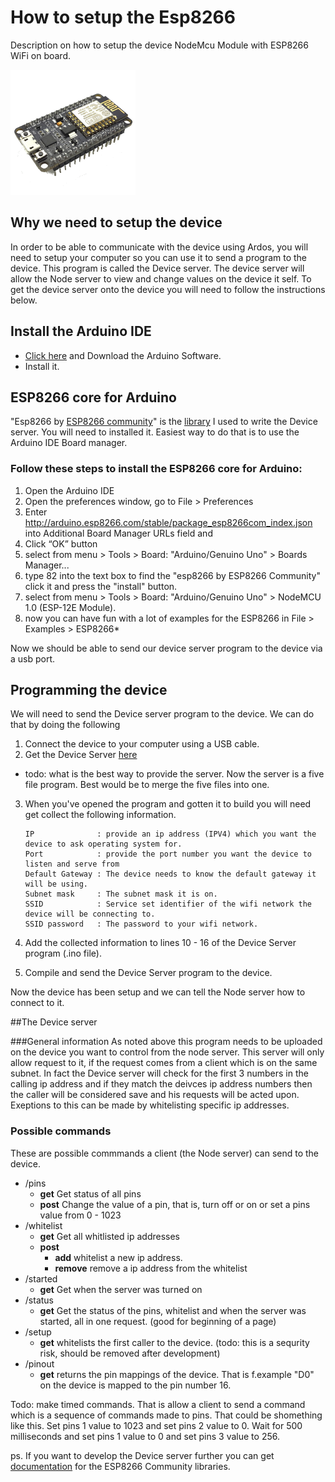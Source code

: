 # How to setup the Esp8266
 Description on how to setup the device NodeMcu Module with ESP8266 WiFi on board.

<img src="/docs/images/esp8266.png" width="200" alt="The esp8266 module">

## Why we need to setup the device
In order to be able to communicate with the device using Ardos, you will need to setup your computer so you can use it to send a program to the device.  This program is called the Device server.  The device server will allow the Node server to view and change values on the device it self.  To get the device server onto the device you will need to follow the instructions below.  


## Install the Arduino IDE
- [Click here](https://www.arduino.cc/en/Main/Software)  and Download the Arduino Software.
- Install it.

## ESP8266 core for Arduino

"Esp8266 by [ESP8266 community](https://github.com/esp8266)" is the [library](https://github.com/esp8266/Arduino/tree/633e48f3aec5f1c3c11d4498fc90d378d49e6e9f/libraries/ESP8266WiFi/src) I used to write the Device server.  You will need to installed it.  Easiest way to do that is to use the Arduino IDE Board manager.

### Follow these steps to install the ESP8266 core for Arduino:
 1. Open the Arduino IDE
 2. Open the preferences window, go to File > Preferences
 3. Enter http://arduino.esp8266.com/stable/package_esp8266com_index.json into Additional Board Manager URLs field and
 4. Click “OK” button
 5. select from menu > Tools > Board: "Arduino/Genuino Uno" > Boards Manager...
 6. type 82 into the text box to find the "esp8266 by ESP8266 Community" click it and press the "install" button.
 7. select from menu > Tools > Board: "Arduino/Genuino Uno" > NodeMCU 1.0 (ESP-12E Module).
 8. now you can have fun with a lot of examples for the ESP8266 in File > Examples > ESP8266*

Now we should be able to send our device server program to the device via a usb port. 

## Programming the device
We will need to send the Device server program to the device.  We can do that by doing the following
 1. Connect the device to your computer using a USB cable.  
 2. Get the Device Server [here](https://github.com/guttih/ardos/tree/master/hardware/Ardos_NodeMcu_ESP8266_WiFi_Server)
   - todo: what is the best way to provide the server.  Now the server is a five file program.  Best would be to merge the five files into one. 
 3. When you've opened the program and gotten it to build you will need get collect the following information. 

        IP              : provide an ip address (IPV4) which you want the device to ask operating system for.
        Port            : provide the port number you want the device to listen and serve from
        Default Gateway : The device needs to know the default gateway it will be using.
        Subnet mask     : The subnet mask it is on.
        SSID            : Service set identifier of the wifi network the device will be connecting to.
        SSID password   : The password to your wifi network. 
 4. Add the collected information to lines 10 - 16 of the Device Server program (.ino file).
 5. Compile and send the Device Server program to the device.
  
  Now the device has been setup and we can tell the Node server how to connect to it.


##The Device server

###General information
As noted above this program needs to be uploaded on the device you want to control from the node server.
This server will only allow request to it, if the request comes from a client which is on the same subnet. In fact the Device server will check for the first 3 numbers in the calling ip address and if they match the deivces ip address numbers then the caller will be considered save and his requests will be acted upon.  Exeptions to this can be made by whitelisting specific ip addresses.


### Possible commands
These are possible commmands a client (the Node server) can send to the device. 

- /pins
  - __get__ Get status of all pins
  - __post__ Change the value of a pin, that is, turn off or on or set a pins value from 0 - 1023
- /whitelist
   - __get__ Get all whitlisted ip addresses
  - __post__ 
    - __add__ whitelist a new ip address.
    - __remove__ remove a ip address from the whitelist
- /started
    - __get__ Get when the server was turned on
- /status
    - __get__ Get the status of the pins, whitelist and when the server was started, all in one request.  (good for beginning of a page)
- /setup
  - __get__ whitelists the first caller to the device.  (todo: this is a sequrity risk, should be removed after development)
- /pinout
  - __get__ returns the pin mappings of the device.  That is f.example "D0" on the device is mapped to the pin number 16.

Todo: make timed commands.  That is allow a client to send a command which is a sequence of commands made to pins.  That could be shomething like this.  Set pins 1 value to 1023 and set pins 2 value to 0.  Wait for 500 milliseconds and set pins 1 value to 0 and set pins 3 value to 256.

ps.
If you want to develop the Device server further you can get [documentation](http://esp8266.github.io/Arduino/versions/2.2.0/doc/libraries.html) for the ESP8266 Community libraries. 

